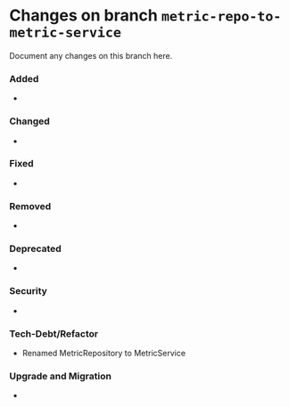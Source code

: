# Changes on branch `metric-repo-to-metric-service`
Document any changes on this branch here.
### Added
- 

### Changed
- 

### Fixed
- 

### Removed
- 

### Deprecated
- 

### Security
- 

### Tech-Debt/Refactor
- Renamed MetricRepository to MetricService

### Upgrade and Migration
- 
